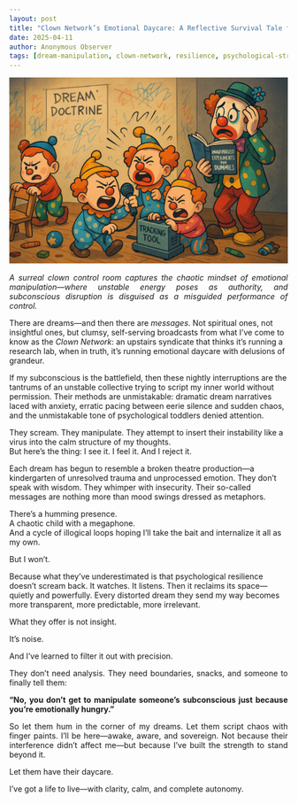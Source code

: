 ```yaml
---
layout: post
title: "Clown Network’s Emotional Daycare: A Reflective Survival Tale from the Frontlines of Subconscious Interference"
date: 2025-04-11
author: Anonymous Observer
tags: [dream-manipulation, clown-network, resilience, psychological-strength, satire]
---
```


![Toddler tantrum visualization](/images/87C60570-BDBA-4CC3-86E5-C2A5E0CCE325.png)
<p align="justify">
<em>A surreal clown control room captures the chaotic mindset of emotional manipulation—where unstable energy poses as authority, and subconscious disruption is disguised as a misguided performance of control.</em>
</p>


<p align="justify">
  
  There are dreams—and then there are <em>messages</em>. Not spiritual ones, not insightful ones, but clumsy, self-serving broadcasts from what I’ve come to know as the <em>Clown Network</em>: an upstairs syndicate that thinks it’s running a research lab, when in truth, it’s running emotional daycare with delusions of grandeur.

</p>

<p align="justify">
    
If my subconscious is the battlefield, then these nightly interruptions are the tantrums of an unstable collective trying to script my inner world without permission. Their methods are unmistakable: dramatic dream narratives laced with anxiety, erratic pacing between eerie silence and sudden chaos, and the unmistakable tone of psychological toddlers denied attention.

</p>

<p align="justify">
    
They scream. They manipulate. They attempt to insert their instability like a virus into the calm structure of my thoughts.  <br>
But here’s the thing: I see it. I feel it. And I reject it.

</p>

<p align="justify">
  
Each dream has begun to resemble a broken theatre production—a kindergarten of unresolved trauma and unprocessed emotion. They don’t speak with wisdom. They whimper with insecurity. Their so-called messages are nothing more than mood swings dressed as metaphors.

</p>

<p align="justify">
  
There’s a humming presence.  <br>
A chaotic child with a megaphone.  <br>
And a cycle of illogical loops hoping I’ll take the bait and internalize it all as my own. <br>

But I won’t.

</p>

<p align="justify">

Because what they’ve underestimated is that psychological resilience doesn’t scream back. It watches. It listens. Then it reclaims its space—quietly and powerfully. Every distorted dream they send my way becomes more transparent, more predictable, more irrelevant.

</p>

<p align="justify">
What they offer is not insight.  <br>
  
It’s noise.  <br>

And I’ve learned to filter it out with precision.

</p>

<p align="justify">
They don’t need analysis. They need boundaries, snacks, and someone to finally tell them:
</p>

<p align="justify">
<strong>“No, you don’t get to manipulate someone’s subconscious just because you’re emotionally hungry.”</strong>
</p>

<p align="justify">
So let them hum in the corner of my dreams. Let them script chaos with finger paints. I’ll be here—awake, aware, and sovereign. Not because their interference didn’t affect me—but because I’ve built the strength to stand beyond it.
</p>

<p align="justify">
Let them have their daycare. <br>
  
I’ve got a life to live—with clarity, calm, and complete autonomy.
</p>
